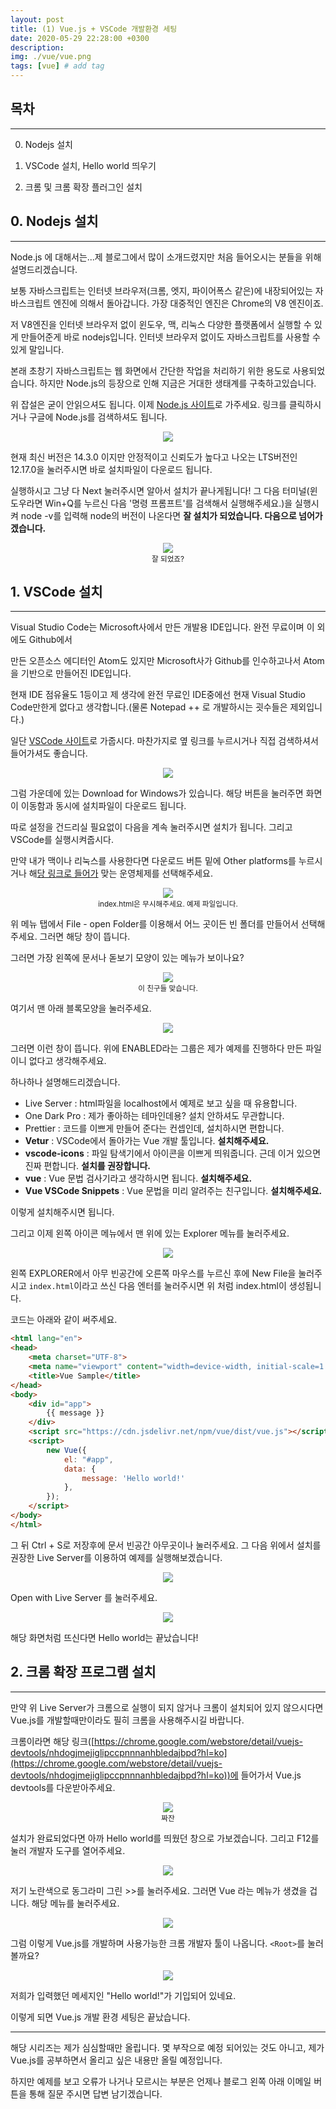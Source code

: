 ```yaml
---
layout: post
title: (1) Vue.js + VSCode 개발환경 세팅
date: 2020-05-29 22:28:00 +0300
description: 
img: ./vue/vue.png
tags: [vue] # add tag
---
```


## 목차

---

  0. Nodejs 설치

1. VSCode 설치, Hello world 띄우기
2. 크롬 및 크롬 확장 플러그인 설치

## 0. Nodejs 설치

---

Node.js 에 대해서는...제 블로그에서 많이 소개드렸지만 처음 들어오시는 분들을 위해 설명드리겠습니다.

보통 자바스크립트는 인터넷 브라우저(크롬, 엣지, 파이어폭스 같은)에 내장되어있는 자바스크립트 엔진에 의해서 돌아갑니다. 가장 대중적인 엔진은 Chrome의 V8 엔진이죠.

저 V8엔진을 인터넷 브라우저 없이 윈도우, 맥, 리눅스 다양한 플랫폼에서 실행할 수 있게 만들어준게 바로 nodejs입니다. 인터넷 브라우저 없이도 자바스크립트를 사용할 수 있게 말입니다.

본래 초창기 자바스크립트는 웹 화면에서 간단한 작업을 처리하기 위한 용도로 사용되었습니다. 하지만 Node.js의 등장으로 인해 지금은 거대한 생태계를 구축하고있습니다.

위 잡설은 굳이 안읽으셔도 됩니다. 이제 [Node.js 사이트](https://nodejs.org/ko/)로 가주세요. 링크를 클릭하시거나 구글에 Node.js를 검색하셔도 됩니다.

<center><img src="/assets/img/vue/2020-05-29-Vue-1/1.png"></center>

현재 최신 버전은 14.3.0 이지만 안정적이고 신뢰도가 높다고 나오는 LTS버전인 12.17.0을 눌러주시면 바로 설치파일이 다운로드 됩니다.

실행하시고 그냥 다 Next 눌러주시면 알아서 설치가 끝나게됩니다! 그 다음 터미널(윈도우라면 Win+Q를 누르신 다음 '명령 프롬프트'를 검색해서 실행해주세요.)을 실행시켜 node -v를 입력해 node의 버전이 나온다면 **잘 설치가 되었습니다. 다음으로 넘어가겠습니다.**

<center><img src="/assets/img/vue/2020-05-29-Vue-1/2.png"></center>
<center><small>잘 되었죠?</small></center>

## 1. VSCode 설치

---

Visual Studio Code는 Microsoft사에서 만든 개발용 IDE입니다. 완전 무료이며 이 외에도 Github에서 

만든 오픈소스 에디터인 Atom도 있지만 Microsoft사가 Github를 인수하고나서 Atom을 기반으로 만들어진 IDE입니다.

현재 IDE 점유율도 1등이고 제 생각에 완전 무료인 IDE중에선 현재 Visual Studio Code만한게 없다고 생각합니다.(물론 Notepad ++ 로 개발하시는 굇수들은 제외입니다.)

일단 [VSCode 사이트](https://code.visualstudio.com/)로 가줍시다. 마찬가지로 옆 링크를 누르시거나 직접 검색하셔서 들어가셔도 좋습니다.

<center><img src="/assets/img/vue/2020-05-29-Vue-1/3.png"></center>

그럼 가운데에 있는 Download for Windows가 있습니다. 해당 버튼을 눌러주면 화면이 이동함과 동시에 설치파일이 다운로드 됩니다.

따로 설정을 건드리실 필요없이 다음을 계속 눌러주시면 설치가 됩니다. 그리고 VSCode를 실행시켜줍시다.

만약 내가 맥이나 리눅스를 사용한다면 다운로드 버튼 밑에 Other platforms를 누르시거나 해[당 링크로 들어가](https://code.visualstudio.com/#alt-downloads) 맞는 운영체제를 선택해주세요.

<center><img src="/assets/img/vue/2020-05-29-Vue-1/4.png"></center>
<center><small>index.html은 무시해주세요. 예제 파일입니다.</small></center>

위 메뉴 탭에서 File - open Folder를 이용해서 어느 곳이든 빈 폴더를 만들어서 선택해주세요. 그러면 해당 창이 뜹니다.

그러면 가장 왼쪽에 문서나 돋보기 모양이 있는 메뉴가 보이나요?

<center><img src="/assets/img/vue/2020-05-29-Vue-1/5.png"></center>
<center><small>이 친구들 맞습니다.</small></center>

여기서 맨 아래 블록모양을 눌러주세요.

<center><img src="/assets/img/vue/2020-05-29-Vue-1/6.png"></center>

그러면 이런 창이 뜹니다. 위에 ENABLED라는 그룹은 제가 예제를 진행하다 만든 파일이니 없다고 생각해주세요.

하나하나 설명해드리겠습니다.

- Live Server : html파일을 localhost에서 예제로 보고 싶을 때 유용합니다.
- One Dark Pro : 제가 좋아하는 테마인데용? 설치 안하셔도 무관합니다.
- Prettier : 코드를 이쁘게 만들어 준다는 컨셉인데, 설치하시면 편합니다.
- **Vetur** : VSCode에서 돌아가는 Vue 개발 툴입니다. **설치해주세요.**
- **vscode-icons** : 파일 탐색기에서 아이콘을 이쁘게 띄워줍니다. 근데 이거 있으면 진짜 편합니다. **설치를 권장합니다.**
- **vue** : Vue 문법 검사기라고 생각하시면 됩니다. **설치해주세요.**
- **Vue VSCode Snippets** : Vue 문법을 미리 알려주는 친구입니다. **설치해주세요.**

이렇게 설치해주시면 됩니다.

그리고 이제 왼쪽 아이콘 메뉴에서 맨 위에 있는 Explorer 메뉴를 눌러주세요.

<center><img src="/assets/img/vue/2020-05-29-Vue-1/7.png"></center>

왼쪽 EXPLORER에서 아무 빈공간에 오른쪽 마우스를 누르신 후에 New File을 눌러주시고 `index.html`이라고 쓰신 다음 엔터를 눌러주시면 위 처럼 index.html이 생성됩니다.

코드는 아래와 같이 써주세요.

```html
<html lang="en">
<head>
    <meta charset="UTF-8">
    <meta name="viewport" content="width=device-width, initial-scale=1.0">
    <title>Vue Sample</title>
</head>
<body>
    <div id="app">
        {{ message }}
    </div>
    <script src="https://cdn.jsdelivr.net/npm/vue/dist/vue.js"></script>
    <script>
        new Vue({
            el: "#app",
            data: {
                message: 'Hello world!'
            },
        });
    </script>
</body>
</html>
```

그 뒤 Ctrl + S로 저장후에 문서 빈공간 아무곳이나 눌러주세요. 그 다음 위에서 설치를 권장한 Live Server를 이용하여 예제를 실행해보겠습니다.

<center><img src="/assets/img/vue/2020-05-29-Vue-1/8.png"></center>

Open with Live Server 를 눌러주세요.

<center><img src="/assets/img/vue/2020-05-29-Vue-1/9.png"></center>

해당 화면처럼 뜨신다면 Hello world는 끝났습니다!

## 2. 크롬 확장 프로그램 설치

---

만약 위 Live Server가 크롬으로 실행이 되지 않거나 크롬이 설치되어 있지 않으시다면 Vue.js를 개발할때만이라도 필히 크롬을 사용해주시길 바랍니다.

크롬이라면 해당 링크([https://chrome.google.com/webstore/detail/vuejs-devtools/nhdogjmejiglipccpnnnanhbledajbpd?hl=ko](https://chrome.google.com/webstore/detail/vuejs-devtools/nhdogjmejiglipccpnnnanhbledajbpd?hl=ko))에 들어가서 Vue.js devtools를 다운받아주세요.

<center><img src="/assets/img/vue/2020-05-29-Vue-1/10.png"></center>
<center><small>짜잔</small></center>

설치가 완료되었다면 아까 Hello world를 띄웠던 창으로 가보겠습니다. 그리고 F12를 눌러 개발자 도구를 열어주세요.

<center><img src="/assets/img/vue/2020-05-29-Vue-1/11.png"></center>

저기 노란색으로 동그라미 그린 >>를 눌러주세요. 그러면 Vue 라는 메뉴가 생겼을 겁니다. 해당 메뉴를 눌러주세요.

<center><img src="/assets/img/vue/2020-05-29-Vue-1/12.png"></center>

그럼 이렇게 Vue.js를 개발하며 사용가능한 크롬 개발자 툴이 나옵니다. `<Root>`를 눌러볼까요?

<center><img src="/assets/img/vue/2020-05-29-Vue-1/13.png"></center>

저희가 입력했던 메세지인 "Hello world!"가 기입되어 있네요.

이렇게 되면 Vue.js 개발 환경 세팅은 끝났습니다.

---

해당 시리즈는 제가 심심할때만 올립니다. 몇 부작으로 예정 되어있는 것도 아니고, 제가 Vue.js를 공부하면서 올리고 싶은 내용만 올릴 예정입니다.

하지만 예제를 보고 오류가 나거나 모르시는 부분은 언제나 블로그 왼쪽 아래 이메일 버튼을 통해 질문 주시면 답변 남기겠습니다.